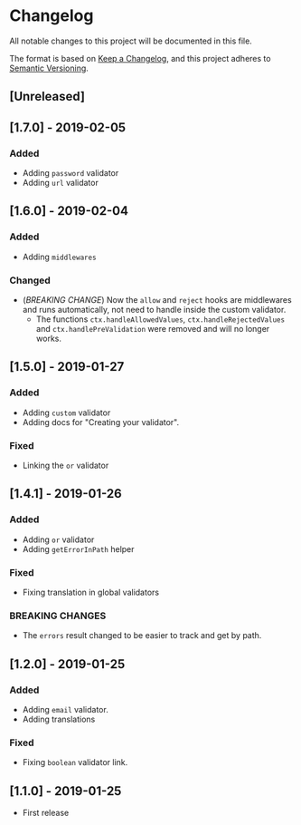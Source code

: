 # Changelog
All notable changes to this project will be documented in this file.

The format is based on [Keep a Changelog](https://keepachangelog.com/en/1.0.0/),
and this project adheres to [Semantic Versioning](https://semver.org/spec/v2.0.0.html).

## [Unreleased]

## [1.7.0] - 2019-02-05

### Added

- Adding `password` validator
- Adding `url` validator

## [1.6.0] - 2019-02-04

### Added

- Adding `middlewares`

### Changed

- (*BREAKING CHANGE*) Now the `allow` and `reject` hooks are middlewares and runs automatically, not need to handle inside the custom validator.
  - The functions `ctx.handleAllowedValues`, `ctx.handleRejectedValues` and `ctx.handlePreValidation` were removed and will no longer works.

## [1.5.0] - 2019-01-27

### Added

- Adding `custom` validator
- Adding docs for "Creating your validator".

### Fixed

- Linking the `or` validator

## [1.4.1] - 2019-01-26

### Added

- Adding `or` validator
- Adding `getErrorInPath` helper

### Fixed

- Fixing translation in global validators

### BREAKING CHANGES

- The `errors` result changed to be easier to track and get by path.


## [1.2.0] - 2019-01-25

### Added

- Adding `email` validator.
- Adding translations

### Fixed

- Fixing `boolean` validator link.


## [1.1.0] - 2019-01-25

- First release
